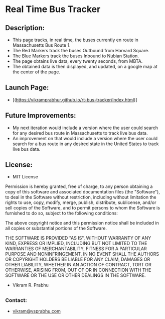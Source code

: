 # Real Time Bus Tracker

## Description:
  - This page tracks, in real time, the buses currently en route in Massachusetts Bus Route 1.
  - The Red Markers track the buses Outbound from Harvard Square.
  - The Blue Markers track the buses Inbound to Nubian Station.
  - The page obtains live data, every twenty seconds, from MBTA.
  - The obtained data is then displayed, and updated, on a google map at the center of the page. 

## Launch Page:

  - [(https://vikramprabhur.github.io/rt-bus-tracker/Index.html)]

## Future Improvements:
  - My next iteration would include a version where the user could search for any desired bus route in Massachusetts to track live bus data.
  - An improvement on that would include a version where the user could search for a bus route in any desired state in the United States to track live bus data.

## License:

- MIT License

Permission is hereby granted, free of charge, to any person obtaining a copy
of this software and associated documentation files (the "Software"), to deal
in the Software without restriction, including without limitation the rights
to use, copy, modify, merge, publish, distribute, sublicense, and/or sell
copies of the Software, and to permit persons to whom the Software is
furnished to do so, subject to the following conditions:

The above copyright notice and this permission notice shall be included in all
copies or substantial portions of the Software.

THE SOFTWARE IS PROVIDED "AS IS", WITHOUT WARRANTY OF ANY KIND, EXPRESS OR
IMPLIED, INCLUDING BUT NOT LIMITED TO THE WARRANTIES OF MERCHANTABILITY,
FITNESS FOR A PARTICULAR PURPOSE AND NONINFRINGEMENT. IN NO EVENT SHALL THE
AUTHORS OR COPYRIGHT HOLDERS BE LIABLE FOR ANY CLAIM, DAMAGES OR OTHER
LIABILITY, WHETHER IN AN ACTION OF CONTRACT, TORT OR OTHERWISE, ARISING FROM,
OUT OF OR IN CONNECTION WITH THE SOFTWARE OR THE USE OR OTHER DEALINGS IN THE
SOFTWARE.

- Vikram R. Prabhu

##

### Contact:
- vikram@vsprabhu.com
